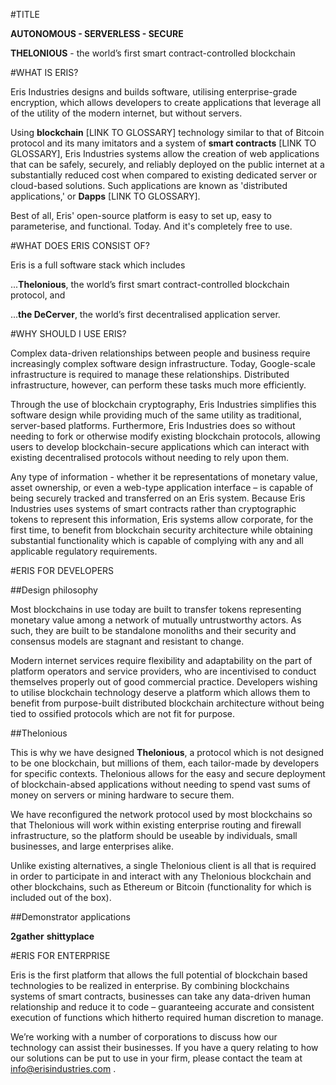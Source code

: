 #TITLE

**AUTONOMOUS - SERVERLESS - SECURE**

**THELONIOUS** - the world’s first smart contract-controlled blockchain

#WHAT IS ERIS?

Eris Industries designs and builds software, utilising enterprise-grade encryption, which allows developers to create applications that leverage all of the utility of the modern internet, but without servers. 

Using **blockchain** [LINK TO GLOSSARY] technology similar to that of Bitcoin protocol and its many imitators and a system of **smart contracts** [LINK TO GLOSSARY], Eris Industries systems allow the creation of web applications that can be safely, securely, and reliably deployed on the public internet at a substantially reduced cost when compared to existing dedicated server or cloud-based solutions. Such applications are known as 'distributed applications,' or **Dapps** [LINK TO GLOSSARY].

Best of all, Eris' open-source platform is easy to set up, easy to parameterise, and functional. Today. And it's completely free to use.

#WHAT DOES ERIS CONSIST OF?

Eris is a full software stack which includes

...**Thelonious**, the world’s first smart contract-controlled blockchain protocol, and 

...**the DeCerver**, the world’s first decentralised application server. 

#WHY SHOULD I USE ERIS?

Complex data-driven relationships between people and business require increasingly complex software design infrastructure. Today, Google-scale infrastructure is required to manage these relationships. Distributed infrastructure, however, can perform these tasks much more efficiently. 

Through the use of blockchain cryptography, Eris Industries simplifies this software design while providing much of the same utility as traditional, server-based platforms. Furthermore, Eris Industries does so without needing to fork or otherwise modify existing blockchain protocols, allowing users to develop blockchain-secure applications which can interact with existing decentralised protocols without needing to rely upon them.

Any type of information - whether it be representations of monetary value, asset ownership, or even a web-type application interface – is capable of being securely tracked and transferred on an Eris system. Because Eris Industries uses systems of smart contracts rather than cryptographic tokens to represent this information, Eris systems allow corporate, for the first time, to benefit from blockchain security architecture while obtaining substantial functionality which is capable of complying with any and all applicable regulatory requirements. 

#ERIS FOR DEVELOPERS

##Design philosophy

Most blockchains in use today are built to transfer tokens representing monetary value among a network of mutually untrustworthy actors. As such, they are built to be standalone monoliths and their security and consensus models are stagnant and resistant to change. 

Modern internet services require flexibility and adaptability on the part of platform operators and service providers, who are incentivised to conduct themselves properly out of good commercial practice. Developers wishing to utilise blockchain technology deserve a platform which allows them to benefit from purpose-built distributed blockchain architecture without being tied to ossified protocols which are not fit for purpose. 

##Thelonious

This is why we have designed **Thelonious**, a protocol which is not designed to be one blockchain, but millions of them, each tailor-made by developers for specific contexts. Thelonious allows for the easy and secure deployment of blockchain-absed applications without needing to spend vast sums of money on servers or mining hardware to secure them. 

We have reconfigured the network protocol used by most blockchains so that Thelonious will work within existing enterprise routing and firewall infrastructure, so the platform should be useable by individuals, small businesses, and large enterprises alike. 

Unlike existing alternatives, a single Thelonious client is all that is required in order to participate in and interact with any Thelonious blockchain and other blockchains, such as Ethereum or Bitcoin (functionality for which is included out of the box). 

##Demonstrator applications

**2gather**
**shittyplace**

#ERIS FOR ENTERPRISE

Eris is the first platform that allows the full potential of blockchain based technologies to be realized in enterprise. By combining blockchains systems of smart contracts, businesses can take any data-driven human relationship and reduce it to code – guaranteeing accurate and consistent execution of functions which hitherto required human discretion to manage. 

We’re working with a number of corporations to discuss how our technology can assist their businesses. If you have a query relating to how our solutions can be put to use in your firm, please contact the team at info@erisindustries.com . 

